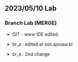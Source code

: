## 2023/05/10 Lab

### Branch Lab (MERGE)

* GIT - www IDE edited.

* br_a : edited at ssh.ajousw.kr
* br_a : 2nd change
